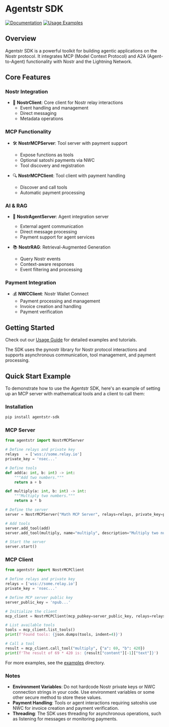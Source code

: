 # Agentstr SDK

[![Documentation](https://img.shields.io/badge/docs-online-blue.svg)](https://agentstr.com/docs)
[![Usage Examples](https://img.shields.io/badge/examples-online-green.svg)](https://agentstr.com/usage)

## Overview

Agentstr SDK is a powerful toolkit for building agentic applications on the Nostr protocol. It integrates MCP (Model Context Protocol) and A2A (Agent-to-Agent) functionality with Nostr and the Lightning Network.

## Core Features

### Nostr Integration
- 📡 **NostrClient**: Core client for Nostr relay interactions
  - Event handling and management
  - Direct messaging
  - Metadata operations

### MCP Functionality
- 🛠️ **NostrMCPServer**: Tool server with payment support
  - Expose functions as tools
  - Optional satoshi payments via NWC
  - Tool discovery and registration

- 🔍 **NostrMCPClient**: Tool client with payment handling
  - Discover and call tools
  - Automatic payment processing

### AI & RAG
- 🤖 **NostrAgentServer**: Agent integration server
  - External agent communication
  - Direct message processing
  - Payment support for agent services

- 📚 **NostrRAG**: Retrieval-Augmented Generation
  - Query Nostr events
  - Context-aware responses
  - Event filtering and processing

### Payment Integration
- 💰 **NWCClient**: Nostr Wallet Connect
  - Payment processing and management
  - Invoice creation and handling
  - Payment verification

## Getting Started

Check out our [Usage Guide](https://agentstr.com/usage) for detailed examples and tutorials.

The SDK uses the pynostr library for Nostr protocol interactions and supports asynchronous communication, tool management, and payment processing.

## Quick Start Example
To demonstrate how to use the Agentstr SDK, here's an example of setting up an MCP server with mathematical tools and a client to call them:

### Installation

```bash
pip install agentstr-sdk
```

### MCP Server
```python
from agentstr import NostrMCPServer

# Define relays and private key
relays   = ['wss://some.relay.io']
private_key = 'nsec...'

# Define tools
def add(a: int, b: int) -> int:
    """Add two numbers."""
    return a + b

def multiply(a: int, b: int) -> int:
    """Multiply two numbers."""
    return a * b

# Define the server
server = NostrMCPServer("Math MCP Server", relays=relays, private_key=private_key)

# Add tools
server.add_tool(add)
server.add_tool(multiply, name="multiply", description="Multiply two numbers")

# Start the server
server.start()
```

### MCP Client
```python
from agentstr import NostrMCPClient

# Define relays and private key
relays = ['wss://some.relay.io']
private_key = 'nsec...'

# Define MCP server public key
server_public_key = 'npub...'

# Initialize the client
mcp_client = NostrMCPClient(mcp_pubkey=server_public_key, relays=relays, private_key=private_key)

# List available tools
tools = mcp_client.list_tools()
print(f'Found tools: {json.dumps(tools, indent=4)}')

# Call a tool
result = mcp_client.call_tool("multiply", {"a": 69, "b": 420})
print(f'The result of 69 * 420 is: {result["content"][-1]["text"]}')
```

For more examples, see the [examples](examples) directory.

### Notes
+ **Environment Variables**: Do not hardcode Nostr private keys or NWC connection strings in your code. Use environment variables or some other secure method to store these values.
+ **Payment Handling**: Tools or agent interactions requiring satoshis use NWC for invoice creation and payment verification.
+ **Threading**: The SDK uses threading for asynchronous operations, such as listening for messages or monitoring payments.
